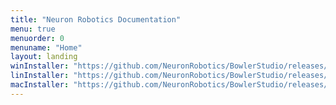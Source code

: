 ```yaml
---
title: "Neuron Robotics Documentation"
menu: true
menuorder: 0
menuname: "Home"
layout: landing
winInstaller: "https://github.com/NeuronRobotics/BowlerStudio/releases/download/0.4.17/Windows-BowlerStudio-0.4.17.exe"
linInstaller: "https://github.com/NeuronRobotics/BowlerStudio/releases/download/0.4.17/Ubuntu-BowlerStudio-0.4.17.deb"
macInstaller: "https://github.com/NeuronRobotics/BowlerStudio/releases/download/0.4.17/MacOSX-BowlerStudio-0.4.17.zip"
---
```



